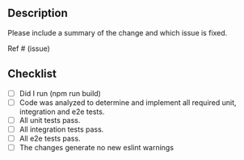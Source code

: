 ## Description

Please include a summary of the change and which issue is fixed.

Ref # (issue)

## Checklist

- [ ] Did I run (npm run build)
- [ ] Code was analyzed to determine and implement all required unit, integration and e2e tests.
- [ ] All unit tests pass.
- [ ] All integration tests pass.
- [ ] All e2e tests pass.
- [ ] The changes generate no new eslint warnings
